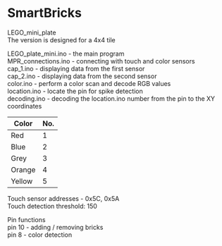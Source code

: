 # SmartBricks
LEGO_mini_plate<br />
The version is designed for a 4x4 tile<br />

LEGO_plate_mini.ino - the main program<br />
MPR_connections.ino - connecting with touch and color sensors<br />
cap_1.ino - displaying data from the first sensor<br />
cap_2.ino - displaying data from the second sensor<br />
color.ino - perform a color scan and decode RGB values<br />
location.ino - locate the pin for spike detection<br />
decoding.ino - decoding the location.ino number from the pin to the XY coordinates<br />

| Color  |No.|               
| ------ | - |               
| Red    | 1 |
| Blue   | 2 |
| Grey   | 3 |               
| Orange | 4 |               
| Yellow | 5 |

Touch sensor addresses - 0x5C, 0x5A<br />
Touch detection threshold: 150<br />

Pin functions<br />
pin 10 - adding / removing bricks<br />
pin 8 - color detection<br />
